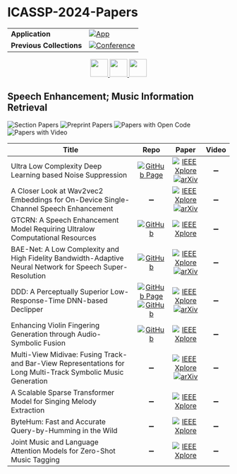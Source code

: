 # ICASSP-2024-Papers

<table>
    <tr>
        <td><strong>Application</strong></td>
        <td>
            <a href="https://huggingface.co/spaces/DmitryRyumin/NewEraAI-Papers" style="float:left;">
                <img src="https://img.shields.io/badge/🤗-NewEraAI--Papers-FFD21F.svg" alt="App" />
            </a>
        </td>
    </tr>
    <tr>
        <td><strong>Previous Collections</strong></td>
        <td>
            <a href="https://github.com/DmitryRyumin/ICASSP-2023-24-Papers/blob/main/README_2023.md">
                <img src="http://img.shields.io/badge/ICASSP-2023-0073AE.svg" alt="Conference">
            </a>
        </td>
    </tr>
</table>

<div align="center">
    <a href="https://github.com/DmitryRyumin/ICASSP-2023-24-Papers/blob/main/sections/2024/main/BISP-P1.md">
        <img src="https://cdn.jsdelivr.net/gh/DmitryRyumin/NewEraAI-Papers@main/images/left.svg" width="40" alt="" />
    </a>
    <a href="https://github.com/DmitryRyumin/ICASSP-2023-24-Papers/">
        <img src="https://cdn.jsdelivr.net/gh/DmitryRyumin/NewEraAI-Papers@main/images/home.svg" width="40" alt="" />
    </a>
    <a href="https://github.com/DmitryRyumin/ICASSP-2023-24-Papers/blob/main/sections/2024/main/BISP-P2.md">
        <img src="https://cdn.jsdelivr.net/gh/DmitryRyumin/NewEraAI-Papers@main/images/right.svg" width="40" alt="" />
    </a>
</div>

## Speech Enhancement; Music Information Retrieval

![Section Papers](https://img.shields.io/badge/Section%20Papers-10-42BA16) ![Preprint Papers](https://img.shields.io/badge/Preprint%20Papers-5-b31b1b) ![Papers with Open Code](https://img.shields.io/badge/Papers%20with%20Open%20Code-4-1D7FBF) ![Papers with Video](https://img.shields.io/badge/Papers%20with%20Video-0-FF0000)

| **Title** | **Repo** | **Paper** | **Video** |
|-----------|:--------:|:---------:|:---------:|
| Ultra Low Complexity Deep Learning based Noise Suppression | [![GitHub Page](https://img.shields.io/badge/GitHub-Page-159957.svg)](https://fhgainr.github.io/ULCNet/) | [![IEEE Xplore](https://img.shields.io/badge/IEEE-10448353-E4A42C.svg)](https://ieeexplore.ieee.org/document/10448353) <br /> [![arXiv](https://img.shields.io/badge/arXiv-2312.08132-b31b1b.svg)](https://arxiv.org/abs/2312.08132) | :heavy_minus_sign: |
| A Closer Look at Wav2vec2 Embeddings for On-Device Single-Channel Speech Enhancement | :heavy_minus_sign: | [![IEEE Xplore](https://img.shields.io/badge/IEEE-10447539-E4A42C.svg)](https://ieeexplore.ieee.org/document/10447539) <br /> [![arXiv](https://img.shields.io/badge/arXiv-2403.01369-b31b1b.svg)](https://arxiv.org/abs/2403.01369) | :heavy_minus_sign: |
| GTCRN: A Speech Enhancement Model Requiring Ultralow Computational Resources | [![GitHub](https://img.shields.io/github/stars/Xiaobin-Rong/gtcrn?style=flat)](https://github.com/Xiaobin-Rong/gtcrn) | [![IEEE Xplore](https://img.shields.io/badge/IEEE-10448310-E4A42C.svg)](https://ieeexplore.ieee.org/document/10448310) | :heavy_minus_sign: |
| BAE-Net: A Low Complexity and High Fidelity Bandwidth-Adaptive Neural Network for Speech Super-Resolution | [![GitHub](https://img.shields.io/github/stars/yuguochencuc/BAE-Net?style=flat)](https://github.com/yuguochencuc/BAE-Net) | [![IEEE Xplore](https://img.shields.io/badge/IEEE-10446439-E4A42C.svg)](https://ieeexplore.ieee.org/document/10446439) <br /> [![arXiv](https://img.shields.io/badge/arXiv-2312.13722-b31b1b.svg)](https://arxiv.org/abs/2312.13722) | :heavy_minus_sign: |
| DDD: A Perceptually Superior Low-Response-Time DNN-based Declipper | [![GitHub Page](https://img.shields.io/badge/GitHub-Page-159957.svg)](https://stet-stet.github.io/DDD/) <br /> [![GitHub](https://img.shields.io/github/stars/stet-stet/DDD?style=flat)](https://github.com/stet-stet/DDD) | [![IEEE Xplore](https://img.shields.io/badge/IEEE-10446235-E4A42C.svg)](https://ieeexplore.ieee.org/document/10446235) <br /> [![arXiv](https://img.shields.io/badge/arXiv-2401.03650-b31b1b.svg)](https://arxiv.org/abs/2401.03650) | :heavy_minus_sign: |
| Enhancing Violin Fingering Generation through Audio-Symbolic Fusion | [![GitHub](https://img.shields.io/github/stars/wayonbvc/Violin-Fingering-Generation-Through-Audio-Symbolic-Fusion?style=flat)](https://github.com/wayonbvc/Violin-Fingering-Generation-Through-Audio-Symbolic-Fusion) | [![IEEE Xplore](https://img.shields.io/badge/IEEE-10447910-E4A42C.svg)](https://ieeexplore.ieee.org/document/10447910) | :heavy_minus_sign: |
| Multi-View Midivae: Fusing Track- and Bar-View Representations for Long Multi-Track Symbolic Music Generation | :heavy_minus_sign: | [![IEEE Xplore](https://img.shields.io/badge/IEEE-10448249-E4A42C.svg)](https://ieeexplore.ieee.org/document/10448249) <br /> [![arXiv](https://img.shields.io/badge/arXiv-2401.07532-b31b1b.svg)](https://arxiv.org/abs/2401.07532) | :heavy_minus_sign: |
| A Scalable Sparse Transformer Model for Singing Melody Extraction | :heavy_minus_sign: | [![IEEE Xplore](https://img.shields.io/badge/IEEE-10447953-E4A42C.svg)](https://ieeexplore.ieee.org/document/10447953) | :heavy_minus_sign: |
| ByteHum: Fast and Accurate Query-by-Humming in the Wild | :heavy_minus_sign: | [![IEEE Xplore](https://img.shields.io/badge/IEEE-10448117-E4A42C.svg)](https://ieeexplore.ieee.org/document/10448117) | :heavy_minus_sign: |
| Joint Music and Language Attention Models for Zero-Shot Music Tagging | :heavy_minus_sign: | [![IEEE Xplore](https://img.shields.io/badge/IEEE-10447760-E4A42C.svg)](https://ieeexplore.ieee.org/document/10447760) | :heavy_minus_sign: |
